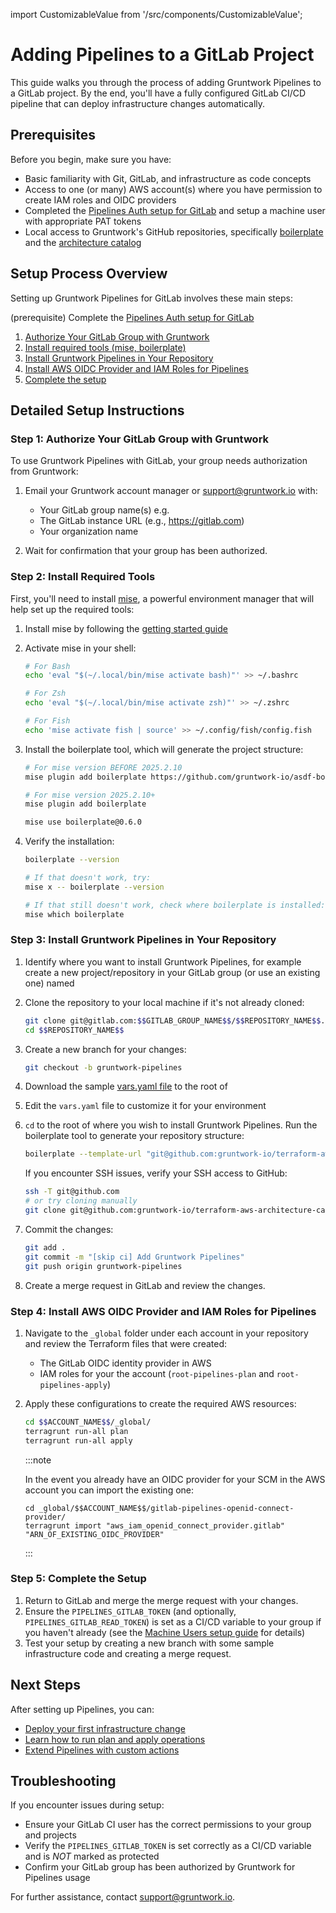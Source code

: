 import CustomizableValue from '/src/components/CustomizableValue';

# Adding Pipelines to a GitLab Project

This guide walks you through the process of adding Gruntwork Pipelines to a GitLab project. By the end, you'll have a fully configured GitLab CI/CD pipeline that can deploy infrastructure changes automatically.

## Prerequisites

Before you begin, make sure you have:

- Basic familiarity with Git, GitLab, and infrastructure as code concepts
- Access to one (or many) AWS account(s) where you have permission to create IAM roles and OIDC providers
- Completed the [Pipelines Auth setup for GitLab](/2.0/docs/pipelines/installation/viamachineusers#gitlab) and setup a machine user with appropriate PAT tokens
- Local access to Gruntwork's GitHub repositories, specifically [boilerplate](https://github.com/gruntwork-io/boilerplate) and the [architecture catalog](https://github.com/gruntwork-io/terraform-aws-architecture-catalog/)

## Setup Process Overview

Setting up Gruntwork Pipelines for GitLab involves these main steps:

(prerequisite) Complete the [Pipelines Auth setup for GitLab](/2.0/docs/pipelines/installation/viamachineusers#gitlab)

1. [Authorize Your GitLab Group with Gruntwork](#step-1-authorize-your-gitlab-group-with-gruntwork)
2. [Install required tools (mise, boilerplate)](#step-2-install-required-tools)
3. [Install Gruntwork Pipelines in Your Repository](#step-3-install-gruntwork-pipelines-in-your-repository)
4. [Install AWS OIDC Provider and IAM Roles for Pipelines](#step-4-install-aws-oidc-provider-and-iam-roles-for-pipelines)
5. [Complete the setup](#step-5-complete-the-setup)

## Detailed Setup Instructions

### Step 1: Authorize Your GitLab Group with Gruntwork

To use Gruntwork Pipelines with GitLab, your group needs authorization from Gruntwork:

1. Email your Gruntwork account manager or support@gruntwork.io with:
   - Your GitLab group name(s) e.g. <CustomizableValue id="GITLAB_GROUP_NAME" />
   - The GitLab instance URL (e.g., https://gitlab.com)
   - Your organization name

2. Wait for confirmation that your group has been authorized.

### Step 2: Install Required Tools

First, you'll need to install [mise](https://mise.jdx.dev/), a powerful environment manager that will help set up the required tools:

1. Install mise by following the [getting started guide](https://mise.jdx.dev/getting-started.html)

2. Activate mise in your shell:
   ```bash
   # For Bash
   echo 'eval "$(~/.local/bin/mise activate bash)"' >> ~/.bashrc

   # For Zsh
   echo 'eval "$(~/.local/bin/mise activate zsh)"' >> ~/.zshrc

   # For Fish
   echo 'mise activate fish | source' >> ~/.config/fish/config.fish
   ```

3. Install the boilerplate tool, which will generate the project structure:
   ```bash
   # For mise version BEFORE 2025.2.10
   mise plugin add boilerplate https://github.com/gruntwork-io/asdf-boilerplate.git

   # For mise version 2025.2.10+
   mise plugin add boilerplate

   mise use boilerplate@0.6.0
   ```

4. Verify the installation:
   ```bash
   boilerplate --version

   # If that doesn't work, try:
   mise x -- boilerplate --version

   # If that still doesn't work, check where boilerplate is installed:
   mise which boilerplate
   ```

### Step 3: Install Gruntwork Pipelines in Your Repository

1. Identify where you want to install Gruntwork Pipelines, for example create a new project/repository in your GitLab group (or use an existing one) named <CustomizableValue id="REPOSITORY_NAME" />

2. Clone the repository to your local machine if it's not already cloned:
   ```bash
   git clone git@gitlab.com:$$GITLAB_GROUP_NAME$$/$$REPOSITORY_NAME$$.git
   cd $$REPOSITORY_NAME$$
   ```
3. Create a new branch for your changes:
   ```bash
   git checkout -b gruntwork-pipelines
   ```

4. Download the sample [vars.yaml file](https://github.com/gruntwork-io/terraform-aws-architecture-catalog/blob/main/examples/gitlab-pipelines/vars.yaml) to the root of <CustomizableValue id="REPOSITORY_NAME" />

4. Edit the `vars.yaml` file to customize it for your environment

5. `cd` to the root of <CustomizableValue id="REPOSITORY_NAME" /> where you wish to install Gruntwork Pipelines.  Run the boilerplate tool to generate your repository structure:
   ```bash
   boilerplate --template-url "git@github.com:gruntwork-io/terraform-aws-architecture-catalog.git//templates/gitlab-pipelines-infrastructure-live-root/?ref=v2.12.10" --output-folder . --var-file vars.yaml --non-interactive
   ```

   If you encounter SSH issues, verify your SSH access to GitHub:
   ```bash
   ssh -T git@github.com
   # or try cloning manually
   git clone git@github.com:gruntwork-io/terraform-aws-architecture-catalog.git
   ```

6. Commit the changes:
   ```bash
   git add .
   git commit -m "[skip ci] Add Gruntwork Pipelines"
   git push origin gruntwork-pipelines
   ```

7. Create a merge request in GitLab and review the changes.

### Step 4: Install AWS OIDC Provider and IAM Roles for Pipelines


1. Navigate to the `_global` folder under each account in your repository and review the Terraform files that were created:
   - The GitLab OIDC identity provider in AWS
   - IAM roles for your the account (`root-pipelines-plan` and `root-pipelines-apply`)

2. Apply these configurations to create the required AWS resources:
   ```bash
   cd $$ACCOUNT_NAME$$/_global/
   terragrunt run-all plan
   terragrunt run-all apply
   ```

   :::note

   In the event you already have an OIDC provider for your SCM in the AWS account you can import the existing one:

   ```
   cd _global/$$ACCOUNT_NAME$$/gitlab-pipelines-openid-connect-provider/
   terragrunt import "aws_iam_openid_connect_provider.gitlab" "ARN_OF_EXISTING_OIDC_PROVIDER"
   ```


   :::

### Step 5: Complete the Setup

1. Return to GitLab and merge the merge request with your changes.
2. Ensure the `PIPELINES_GITLAB_TOKEN` (and optionally, `PIPELINES_GITLAB_READ_TOKEN`) is set as a CI/CD variable to your group if you haven't already (see the [Machine Users setup guide](/2.0/docs/pipelines/installation/viamachineusers#gitlab) for details)
3. Test your setup by creating a new branch with some sample infrastructure code and creating a merge request.

## Next Steps

After setting up Pipelines, you can:

- [Deploy your first infrastructure change](/2.0/docs/pipelines/tutorials/deploying-your-first-infrastructure-change)
- [Learn how to run plan and apply operations](/2.0/docs/pipelines/guides/running-plan-apply)
- [Extend Pipelines with custom actions](/2.0/docs/pipelines/guides/extending-pipelines)

## Troubleshooting

If you encounter issues during setup:

- Ensure your GitLab CI user has the correct permissions to your group and projects
- Verify the `PIPELINES_GITLAB_TOKEN` is set correctly as a CI/CD variable and is *NOT* marked as protected
- Confirm your GitLab group has been authorized by Gruntwork for Pipelines usage

For further assistance, contact [support@gruntwork.io](mailto:support@gruntwork.io).
